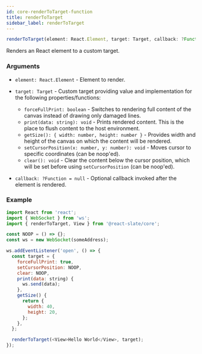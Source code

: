 ```yaml
---
id: core-renderToTarget-function
title: renderToTarget
sidebar_label: renderToTarget
---
```


```js
renderToTarget(element: React.Element, target: Target, callback: ?Function = null): void
```

Renders an React element to a custom target.

### Arguments

* `element: React.Element` - Element to render.
* `target: Target` - Custom target providing value and implementation for the following properties/functions:

  * `forceFullPrint: boolean` - Switches to rendering full content of the canvas instead of drawing only damaged lines.
  * `print(data: string): void` - Prints rendered content. This is the place to flush content to the host environment.
  * `getSize(): { width: number, height: number }` - Provides width and height of the canvas on which the content will be rendered.
  * `setCursorPosition(x: number, y: number): void` - Moves cursor to specific coordinates (can be noop'ed).
  * `clear(): void` - Clear the content below the cursor position, which will be set before using `setCursorPosition` (can be noop'ed).

* `callback: ?Function = null` - Optional callback invoked after the element is rendered.

### Example

```js
import React from 'react';
import { WebSocket } from 'ws';
import { renderToTarget, View } from '@react-slate/core';

const NOOP = () => {};
const ws = new WebSocket(someAddress);

ws.addEventListener('open', () => {
  const target = {
    forceFullPrint: true,
    setCursorPosition: NOOP,
    clear: NOOP,
    print(data: string) {
      ws.send(data);
    },
    getSize() {
      return {
        width: 40,
        height: 20,
      };
    },
  };

  renderToTarget(<View>Hello World</View>, target);
});
```
